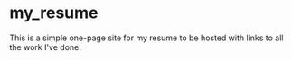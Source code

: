 # my_resume
This is a simple one-page site for my resume to be hosted with links to all the work I've done.
